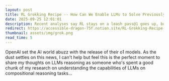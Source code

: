 ```yaml
---
layout: post
title: RL Grokking Recipe -- How Can We Enable LLMs to Solve Previously Unsolvable Tasks with RL?
date: 2025-09-25 12:01:01
description: Recent analyses say RL stays on a leash pass@1 goes up, but what’s possible at large sampling (e.g., pass@128) doesn’t expand. We set out to test this directly, and our answer is RL can discover something new, but only when trained wisely.
redirect: https://accessible-dragon-75f.notion.site/RL-Grokking-Recipe-How-Can-We-Enable-LLMs-to-Solve-Previously-Unsolvable-Tasks-with-RL-100a1714e6778062bae5eafad8e7677d
thumbnail: assets/img/grok.png
read_time: 5
---
```


OpenAI set the AI world abuzz with the release of their o1 models. As the dust settles on this news,  I can't help but feel this is the perfect moment to share my thoughts on LLMs reasoning as someone who's spent a good chunk of my research on understanding the capabilities of LLMs on compositional reasoning tasks...